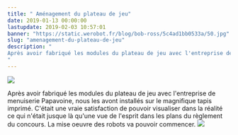 ```yaml
---
title: " Aménagement du plateau de jeu"
date: 2019-01-13 00:00:00
lastupdate: 2019-02-03 10:57:01
banner: "https://static.werobot.fr/blog/bob-ross/5c4ad1bb0533a/50.jpg"
slug: "amenagement-du-plateau-de-jeu"
description: " 
Après avoir fabriqué les modules du plateau de jeu avec l'entreprise de menuiserie Papavoine, nous les avont installés sur le magnifique tapis imprimé.
"
---
```

![](https://static.werobot.fr/blog/bob-ross/5c4ad1bb0533a/50.jpg)

Après avoir fabriqué les modules du plateau de jeu avec l'entreprise de menuiserie Papavoine, nous les avont installés sur le magnifique tapis imprimé. C'était une vraie satisfaction de pouvoir visualiser dans la réalité ce qui n'était jusque là qu'une vue de l'esprit dans les plans du règlement du concours. La mise oeuvre des robots va pouvoir commencer.
![](https://static.werobot.fr/blog/bob-ross/5c56bace48ad9/50.jpg)
    